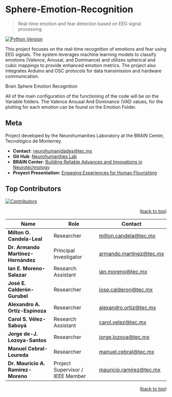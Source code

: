 # **Sphere-Emotion-Recognition**
> Real-time emotion and fear detection based on EEG signal processing.

[![Python Version](https://img.shields.io/badge/python-3.8-blue)](https://www.python.org/downloads/release/python-3810/)


This project focuses on the real-time recognition of emotions and fear using EEG signals. The system leverages machine learning models to classify emotions (Valence, Arousal, and Dominance) and utilizes spherical and cubic mappings to provide enhanced emotion metrics. The project also integrates Arduino and OSC protocols for data transmission and hardware communication.

Brain Sphere Emotion Recognition

All of the main configuration of the functioning of the code will be on the Variable folders. The Valence Arousal And Dominance (VAD values, for the plotting for each emotion can be found on the Emotion Folder.


## **Meta**

Project developed by the Neurohumanities Laboratory at the BRAIN Center, Tecnológico de Monterrey.

- **Contact**: [neurohumanidades@tec.mx](mailto:neurohumanidades@tec.mx)
- **Git Hub**: [Neurohumanities Lab](https://github.com/Neurohumanities-Lab)
- **BRAIN Center**: [Building Reliable Advances and Innovations in Neurotechnology](https://nsfbrain.org/)
- **Proyect Presentation:** [Engaging Experiences for Human Flourishing](https://sway.cloud.microsoft/OPIQZJ5peGHC6QmD?ref=Link)

## **Top Contributors**
<a href="https://github.com/ianedmosz/Sphere-Emotion-Recognition/graphs/contributors">
  <img src="https://contrib.rocks/image?repo=ianedmosz/Sphere-Emotion-Recognition" alt="Contributors" />
</a>

<p align="right">(<a href="#readme-top">back to top</a>)</p>


| Name                               | Role                                   | Contact                                   |
|------------------------------------|---------------------------------------|-------------------------------------------|
| **Milton O. Candela-Leal**         | Researcher                            | [milton.candela@tec.mx](mailto:milton.candela@tec.mx) |
| **Dr. Armando Martínez-Hernández** | Principal Investigator                | [armando.martinez@tec.mx](mailto:armando.martinez@tec.mx) |
| **Ian E. Moreno-Salazar**          | Research Assistant                    | [ian.moreno@tec.mx](mailto:ian.moreno@tec.mx) |
| **José E. Calderón-Gurubel**       | Researcher                            | [jose.calderon@tec.mx](mailto:jose.calderon@tec.mx) |
| **Alexandro A. Ortiz-Espinoza**    | Researcher                            | [alexandro.ortiz@tec.mx](mailto:alexandro.ortiz@tec.mx) |
| **Carol S. Vélez-Saboyá**          | Research Assistant                    | [carol.velez@tec.mx](mailto:carol.velez@tec.mx) |
| **Jorge de-J. Lozoya-Santos**      | Researcher                            | [jorge.lozoya@tec.mx](mailto:jorge.lozoya@tec.mx) |
| **Manuel Cebral-Loureda**          | Researcher                            | [manuel.cebral@tec.mx](mailto:manuel.cebral@tec.mx) |
| **Dr. Mauricio A. Ramírez-Moreno** | Project Supervisor / IEEE Member      | [mauricio.ramirez@tec.mx](mailto:mauricio.ramirez@tec.mx) |

<p align="right">(<a href="#readme-top">back to top</a>)</p>
